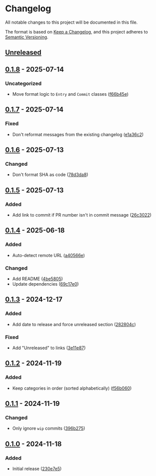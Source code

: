 # Changelog

All notable changes to this project will be documented in this file.

The format is based on [Keep a Changelog](https://keepachangelog.com/en/1.1.0/),
and this project adheres to [Semantic Versioning](https://semver.org/spec/v2.0.0.html).

## [Unreleased]

## [0.1.8] - 2025-07-14

### Uncategorized

- Move format logic to `Entry` and `Commit` classes ([f66b45e](https://github.com/danroc/kacl/commit/f66b45e))

## [0.1.7] - 2025-07-14

### Fixed

- Don't reformat messages from the existing changelog ([e1a36c2](https://github.com/danroc/kacl/commit/e1a36c2))

## [0.1.6] - 2025-07-13

### Changed

- Don't format SHA as code ([78d3da8](https://github.com/danroc/kacl/commit/78d3da8))

## [0.1.5] - 2025-07-13

### Added

- Add link to commit if PR number isn't in commit message ([26c3022](https://github.com/danroc/kacl/commit/26c3022))

## [0.1.4] - 2025-06-18

### Added

- Auto-detect remote URL ([a40566e](https://github.com/danroc/kacl/commit/a40566e))

### Changed

- Add README ([4be5805](https://github.com/danroc/kacl/commit/4be5805))
- Update dependencies ([69c17e0](https://github.com/danroc/kacl/commit/69c17e0))

## [0.1.3] - 2024-12-17

### Added

- Add date to release and force unreleased section ([282804c](https://github.com/danroc/kacl/commit/282804c))

### Fixed

- Add "Unreleased" to links ([3e11e87](https://github.com/danroc/kacl/commit/3e11e87))

## [0.1.2] - 2024-11-19

### Added

- Keep categories in order (sorted alphabetically) ([f56b060](https://github.com/danroc/kacl/commit/f56b060))

## [0.1.1] - 2024-11-19

### Changed

- Only ignore `wip` commits ([396b275](https://github.com/danroc/kacl/commit/396b275))

## [0.1.0] - 2024-11-18

### Added

- Initial release ([230e7e5](https://github.com/danroc/kacl/commit/230e7e5))

[Unreleased]: https://github.com/danroc/kacl/compare/v0.1.8...HEAD
[0.1.8]: https://github.com/danroc/kacl/compare/v0.1.7...v0.1.8
[0.1.7]: https://github.com/danroc/kacl/compare/v0.1.6...v0.1.7
[0.1.6]: https://github.com/danroc/kacl/compare/v0.1.5...v0.1.6
[0.1.5]: https://github.com/danroc/kacl/compare/v0.1.4...v0.1.5
[0.1.4]: https://github.com/danroc/kacl/compare/v0.1.3...v0.1.4
[0.1.3]: https://github.com/danroc/kacl/compare/v0.1.2...v0.1.3
[0.1.2]: https://github.com/danroc/kacl/compare/v0.1.1...v0.1.2
[0.1.1]: https://github.com/danroc/kacl/compare/v0.1.0...v0.1.1
[0.1.0]: https://github.com/danroc/kacl/releases/tag/v0.1.0
